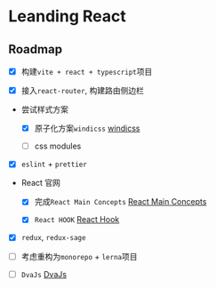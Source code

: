 # Leanding React

## Roadmap

- [x] 构建`vite + react + typescript`项目

- [x] 接入`react-router`, 构建路由侧边栏

- 尝试样式方案

  - [x] 原子化方案`windicss` [windicss](https://windicss.org/)

  - [ ] css modules

- [x] `eslint` + `prettier`

- React 官网

  - [x] 完成`React Main Concepts` [React Main Concepts](https://reactjs.org/docs/hello-world.html)

  - [x] `React HOOK` [React Hook](https://zh-hans.reactjs.org/docs/hooks-intro.html)

- [x] `redux`, `redux-sage`

- [ ] 考虑重构为`monorepo` + `lerna`项目

- [ ] `DvaJs` [DvaJs](https://dvajs.com/)
